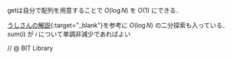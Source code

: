 getは自分で配列を用意することで $O(\log N)$ を $O(1)$ にできる．

[うしさんの解説](https://ei1333.github.io/algorithm/binary-indexed-tree.html){:target="_blank"}<!--_-->を参考に $O(\log N)$ の二分探索も入っている．  
$sum(i)$ が $i$ について単調非減少であればよい

// @ BIT Library

